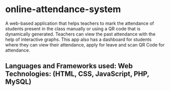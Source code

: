 # online-attendance-system
A web-based application that helps teachers to mark the attendance of students present in the class manually or using a QR code that is dynamically generated. Teachers can view the past attendance with the help of interactive graphs. This app also has a dashboard for students where they can view their attendance, apply for leave and scan QR Code for attendance.

## Languages and Frameworks used: Web Technologies: (HTML, CSS, JavaScript, PHP, MySQL)

